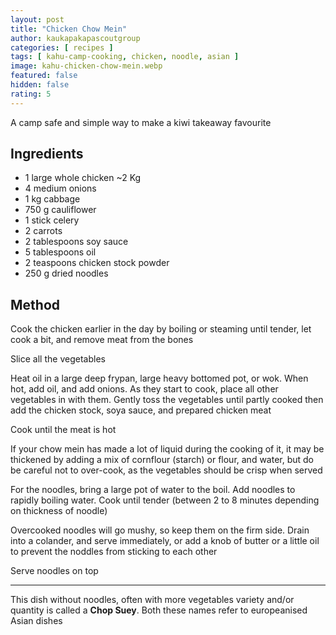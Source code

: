```yaml
---
layout: post
title: "Chicken Chow Mein"
author: kaukapakapascoutgroup
categories: [ recipes ]
tags: [ kahu-camp-cooking, chicken, noodle, asian ]
image: kahu-chicken-chow-mein.webp
featured: false
hidden: false
rating: 5
---
```


A camp safe and simple way to make a kiwi takeaway favourite

## Ingredients

* 1 large whole chicken ~2 Kg
* 4 medium onions
* 1 kg cabbage
* 750 g cauliflower
* 1 stick celery
* 2 carrots
* 2 tablespoons soy sauce
* 5 tablespoons oil
* 2 teaspoons chicken stock powder
* 250 g dried noodles

## Method

Cook the chicken earlier in the day by boiling or steaming until tender, let cook a bit, and remove meat from the bones

Slice all the vegetables

Heat oil in a large deep frypan, large heavy bottomed pot, or wok. When hot, add oil, and add onions. As they start to cook, place all other vegetables in with them. Gently toss the vegetables until partly cooked then add the chicken stock, soya sauce, and prepared chicken meat

Cook until the meat is hot

If your chow mein has made a lot of liquid during the cooking of it, it may be thickened by adding a mix of cornflour (starch) or flour, and water, but do be careful not to over-cook, as the vegetables should be crisp when served

For the noodles, bring a large pot of water to the boil. Add noodles to rapidly boiling water. Cook until tender (between 2 to 8 minutes depending on thickness of noodle)

Overcooked noodles will go mushy, so keep them on the firm side. Drain into a colander, and serve immediately, or add a knob of butter or a little oil to prevent the noddles from sticking to each other

Serve noodles on top

---

This dish without noodles, often with more vegetables variety and/or quantity is called a **Chop Suey**. Both these names refer to europeanised Asian dishes
